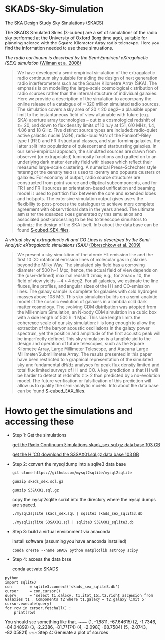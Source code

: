 # SKADS-Sky-Simulation

The SKA Design Study Sky Simulations (SKADS)

The SKADS Simulated Skies (S-cubed) are a set of simulations of the radio sky performed at the
University of Oxford (long time ago), suitable for planning science with the Square Kilometer 
Array radio telescope. Here you find the information needed to use these simulations.


*The radio continuum is descriped by the Semi-Empirical
eXtragalactic (SEX) simulation* [(Wilman et al. 2008)](https://academic.oup.com/mnras/article/388/3/1335/956611)

>We have developed a semi-empirical simulation of the extragalactic radio continuum sky suitable for aiding the design of next generation radio interferometers such as the Square Kilometre Array (SKA). The emphasis is on modelling the large-scale cosmological distribution of radio sources rather than the internal structure of individual galaxies. Here we provide a description of the simulation to accompany the online release of a catalogue of ≃320 million simulated radio sources. The simulation covers a sky area of 20 × 20 deg2– a plausible upper limit to the instantaneous field of view attainable with future (e.g. SKA) aperture array technologies – out to a cosmological redshift of z= 20, and down to flux density limits of 10 nJy at 151, 610 MHz, 1.4, 4.86 and 18 GHz. Five distinct source types are included: radio-quiet active galactic nuclei (AGN), radio-loud AGN of the Fanaroff–Riley type I (FR I) and FR II structural classes, and star-forming galaxies, the latter split into populations of quiescent and starbursting galaxies.
In our semi-empirical approach, the simulated sources are drawn from observed (or extrapolated) luminosity functions and grafted on to an underlying dark matter density field with biases which reflect their measured large-scale clustering. A numerical Press–Schechter style filtering of the density field is used to identify and populate clusters of galaxies. For economy of output, radio source structures are constructed from point source and elliptical subcomponents, and for FR I and FR II sources an orientation-based unification and beaming model is used to partition flux between the core and extended lobes and hotspots. The extensive simulation output gives users the flexibility to post-process the catalogues to achieve more complete agreement with observational data in the years ahead. The ultimate aim is for the idealized skies generated by this simulation and associated post-processing to be fed to telescope simulators to optimize the design of the SKA itself. Info about the data base can be found [S-cubed_SEX_files](https://github.com/hrkloeck/SKADS-Sky-Simulation/blob/main/S-cubed_SEX_files/S-cubed_SEX.pdf).


*A virtual sky of extragalactic HI and CO Lines is descriped by the Semi-Analytic
eXtragalactic simulations (SAX)* [(Obreschkow et al. 2009)](https://iopscience.iop.org/article/10.1088/0004-637X/703/2/1890)

>We present a sky simulation of the atomic HI-emission line and the first 10 CO rotational emission lines of molecular gas in galaxies beyond the Milky Way. The simulated sky field has a comoving diameter of 500 h−1 Mpc; hence, the actual field of view depends on the (user-defined) maximal redshift zmax; e.g., for zmax = 10, the field of view yields ∼4 × 4 deg2. For all galaxies, we estimate the line fluxes, line profiles, and angular sizes of the H i and CO-emission lines. The galaxy sample is complete for galaxies with cold hydrogen masses above 108 M☉. This sky simulation builds on a semi-analytic model of the cosmic evolution of galaxies in a lambda cold dark matter cosmology. The evolving CDM distribution was adopted from the Millennium Simulation, an N-body CDM simulation in a cubic box with a side length of 500 h−1 Mpc. This side length limits the coherence scale of our sky simulation: it is long enough to allow the extraction of the baryon acoustic oscillations in the galaxy power spectrum, yet the position and amplitude of the first acoustic peak will be imperfectly defined. This sky simulation is a tangible aid to the design and operation of future telescopes, such as the Square Kilometre Array, Large Millimeter Telescope, and Atacama Large Millimeter/Submillimeter Array. The results presented in this paper have been restricted to a graphical representation of the simulated sky and fundamental dN/dz analyses for peak flux density limited and total flux limited surveys of H i and CO. A key prediction is that H i will be harder to detect at redshifts z ≳ 2 than predicted by a no-evolution model. The future verification or falsification of this prediction will allow us to qualify the semi-analytic models. Info about the data base can be found [S-cubed_SAX_files](https://github.com/hrkloeck/SKADS-Sky-Simulation/blob/main/S-cubed_SAX_files/S-cubed_SAX.pdf).



# Howto get the simulations and accessing these 

- Step 1: Get the simulations

    [get the Radio Continuum Simulations skads_sex.sql.gz data base 103 GB](http://ftp.mpifr-bonn.mpg.de/s-cubed/skads_sex.sql.gz)

    [get the HI/CO download the S3SAX01.sql.gz data base 103 GB](http://ftp.mpifr-bonn.mpg.de/s-cubed/S3SAX01.sql.gz)


- Step 2: convert the mysql dump into a sqlite3 data base 

    ```git clone https://github.com/mysql2sqlite/mysql2sqlite```

    ```gunzip skads_sex.sql.gz```

    ```gunzip S3SAX01.sql.gz```

    copy the mysql2sqlite script into the directory where the mysql dumps are spaced.

    ```./mysql2sqlite skads_sex.sql | sqlite3 skads_sex_sqlite3.db```

    ```./mysql2sqlite S3SAX01.sql | sqlite3 S3SAX01_sqlite3.db```

- Step 3: build a virtual environment via anaconda

    install software (assuming you have anaconda installed)

    ```conda create --name SKADS python matplotlib astropy scipy```

- Step 4: access the data base

    conda activate SKADS

~~~
python
import sqlite3
con        = sqlite3.connect('skads_sex_sqlite3.db')
cursor     = con.cursor()
query      = 'select t1.galaxy, t1.itot_151,t2.right_ascension from Galaxies t1 , Components t2 where t1.galaxy = t2.galaxy limit 5'
cursor.execute(query)
for row in cursor.fetchall() :
    print(row)
~~~

You should see something like that.
    ~~~
    (1, -1.8811, -67.64615)
    (2, -1.7346, -84.04899)
    (3, -2.2386, -81.77174)
    (4, -2.0987, -68.7584)
    (5, -2.0743, -82.05821)
    ~~~
Step 4: Generate a plot of sources


